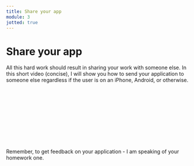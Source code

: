 ```yaml
---
title: Share your app
module: 3
jotted: true
---
```



# Share your app

All this hard work should result in sharing your work with someone else.  In this short video (concise), I will show you how to send your application to someone else regardless if the user is on an iPhone, Android, or otherwise.

<div class="embed-responsive embed-responsive-16by9"><iframe class="embed-responsive-item" src="" frameborder="0" allowfullscreen></iframe></div>

Remember, to get feedback on your application - I am speaking of your homework one.